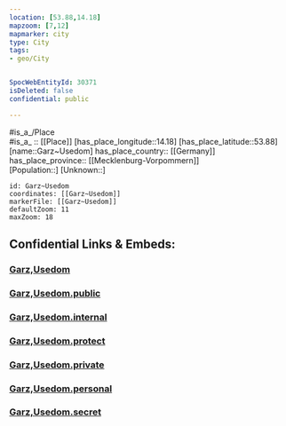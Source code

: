 ```yaml
---
location: [53.88,14.18] 
mapzoom: [7,12] 
mapmarker: city 
type: City
tags:
- geo/City


SpocWebEntityId: 30371
isDeleted: false
confidential: public

---
```

#is_a_/Place  
#is_a_ :: [[Place]] 
[has_place_longitude::14.18] 
[has_place_latitude::53.88] 
[name::Garz~Usedom] 
has_place_country:: [[Germany]]  
has_place_province:: [[Mecklenburg-Vorpommern]]  
[Population::] 
[Unknown::] 


```leaflet
id: Garz~Usedom
coordinates: [[Garz~Usedom]] 
markerFile: [[Garz~Usedom]] 
defaultZoom: 11 
maxZoom: 18
```


## Confidential Links & Embeds: 

### [Garz,Usedom](/_Standards/Earth/Continent/Europe/Europe~Central/Germany/Germany~East/Mecklenburg-Vorpommern/counties~MV/Vorpommern-Greifswald/cities~Greifswald/Usedom-Süd/boroughs~Usedom-S/Garz,Usedom.md) 

### [Garz,Usedom.public](/_public/Earth/Continent/Europe/Europe~Central/Germany/Germany~East/Mecklenburg-Vorpommern/counties~MV/Vorpommern-Greifswald/cities~Greifswald/Usedom-Süd/boroughs~Usedom-S/Garz,Usedom.public.md) 

### [Garz,Usedom.internal](/_internal/Earth/Continent/Europe/Europe~Central/Germany/Germany~East/Mecklenburg-Vorpommern/counties~MV/Vorpommern-Greifswald/cities~Greifswald/Usedom-Süd/boroughs~Usedom-S/Garz,Usedom.internal.md) 

### [Garz,Usedom.protect](/_protect/Earth/Continent/Europe/Europe~Central/Germany/Germany~East/Mecklenburg-Vorpommern/counties~MV/Vorpommern-Greifswald/cities~Greifswald/Usedom-Süd/boroughs~Usedom-S/Garz,Usedom.protect.md) 

### [Garz,Usedom.private](/_private/Earth/Continent/Europe/Europe~Central/Germany/Germany~East/Mecklenburg-Vorpommern/counties~MV/Vorpommern-Greifswald/cities~Greifswald/Usedom-Süd/boroughs~Usedom-S/Garz,Usedom.private.md) 

### [Garz,Usedom.personal](/_personal/Earth/Continent/Europe/Europe~Central/Germany/Germany~East/Mecklenburg-Vorpommern/counties~MV/Vorpommern-Greifswald/cities~Greifswald/Usedom-Süd/boroughs~Usedom-S/Garz,Usedom.personal.md) 

### [Garz,Usedom.secret](/_secret/Earth/Continent/Europe/Europe~Central/Germany/Germany~East/Mecklenburg-Vorpommern/counties~MV/Vorpommern-Greifswald/cities~Greifswald/Usedom-Süd/boroughs~Usedom-S/Garz,Usedom.secret.md)

